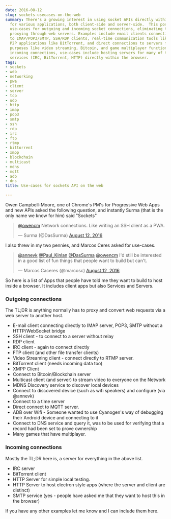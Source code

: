 ```yaml
---
date: 2016-08-12
slug: sockets-usecases-on-the-web
summary: There's a growing interest in using socket APIs directly within web browsers
  for various applications, both client-side and server-side.  This post lists potential
  use-cases for outgoing and incoming socket connections, eliminating the need for
  proxying through web servers. Examples include email clients connecting directly
  to IMAP/POP3/SMTP, SSH/RDP clients, real-time communication tools like IRC and XMPP,
  P2P applications like BitTorrent, and direct connections to servers for various
  purposes like video streaming, Bitcoin, and game multiplayer functionality.  For
  incoming connections, use-cases include hosting servers for many of the aforementioned
  services (IRC, BitTorrent, HTTP) directly within the browser.
tags:
- sockets
- web
- networking
- pwa
- client
- server
- tcp
- udp
- http
- imap
- pop3
- smtp
- ssh
- rdp
- irc
- ftp
- rtmp
- bittorrent
- xmpp
- blockchain
- multicast
- mdns
- mqtt
- adb
- dns
title: Use-cases for sockets API on the web

---
```


Owen Campbell-Moore, one of Chrome's PM's for Progressive Web Apps and new APIs asked the following question, and
instantly Surma (that is the only name we know for him) said "Sockets"

<blockquote class="twitter-tweet" data-lang="en"><p lang="en" dir="ltr"><a href="https://twitter.com/owencm">@owencm</a> Network connections. Like writing an SSH client as a PWA.</p>&mdash; Surma (@DasSurma) <a href="https://twitter.com/DasSurma/status/763904521441570816">August 12, 2016</a></blockquote>
<script async src="//platform.twitter.com/widgets.js" charset="utf-8"></script>

I also threw in my two pennies, and Marcos Ceres asked for use-cases.

<blockquote class="twitter-tweet" data-lang="en"><p lang="en" dir="ltr"><a href="https://twitter.com/annevk">@annevk</a> <a href="https://twitter.com/Paul_Kinlan">@Paul_Kinlan</a> <a href="https://twitter.com/DasSurma">@DasSurma</a> <a href="https://twitter.com/owencm">@owencm</a> I&#39;d still be interested in a good list of fun things that people want to build but can&#39;t.</p>&mdash; Marcos Caceres (@marcosc) <a href="https://twitter.com/marcosc/status/763995753354178564">August 12, 2016</a></blockquote>
<script async src="//platform.twitter.com/widgets.js" charset="utf-8"></script>

So here is a list of Apps that people have told me they want to build to host inside a browser.  It includes 
client apps but also Services and Servers.

### Outgoing connections

The TL;DR is anything normally has to proxy and convert web requests via a web server to another host.

* E-mail client connecting directly to IMAP server, POP3, SMTP without a HTTP/WebSocket bridge
* SSH client - to connect to a server without relay
* RDP client
* IRC client - again to connect directly
* FTP client (and other file transfer clients)
* Video Streaming client - connect directly to RTMP server.
* BitTorrent client (needs incoming data too)
* XMPP Client
* Connect to Bitcoin/Blockchain server
* Multicast client (and server) to stream video to everyone on the Network
* MDNS Discovery service to discover local devices
* Connect to discovered device (such as wifi speakers) and configure (via @annevk)
* Connect to a time server
* Direct connect to MQTT server.
* ADB over Wifi - Someone wanted to use Cyanogen's way of debugging their Android device and connecting to it
* Connect to DNS service and query it, was to be used for verifying that a record had been set to prove ownership
* Many games that have multiplayer.

### Incoming connections

Mostly the TL;DR here is, a server for everything in the above list.

* IRC server
* BitTorrent client
* HTTP Server for simple local testing.
* HTTP Server to host electron style apps (where the server and client are distinct)
* SMTP service (yes - people have asked me that they want to host this in the browser)

If you have any other examples let me know and I can include them here.
